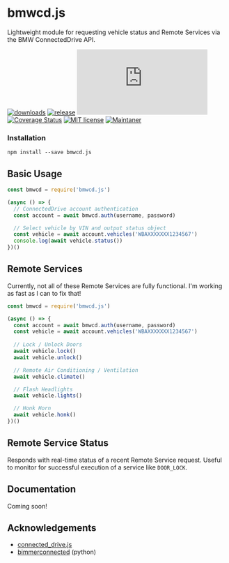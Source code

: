 # bmwcd.js

Lightweight module for requesting vehicle status and Remote Services via the BMW ConnectedDrive API.

[![downloads](https://img.shields.io/github/downloads/bmwcd/bmwcd.js/total.svg)](https://github.com/bmwcd/bmwcd.js/releases/) [![release](https://img.shields.io/github/release/bmwcd/bmwcd.js.svg)](https://github.com/bmwcd/bmwcd.js/releases/) ![Lightweight](https://badge-size.herokuapp.com/bmwcd/bmwcd.js/main/lib/bmwcd.js) [![Coverage Status](https://coveralls.io/repos/github/bmwcd/bmwcd.js/badge.svg?branch=main)](https://coveralls.io/github/bmwcd/bmwcd.js?branch=main) [![MIT license](https://img.shields.io/badge/License-MIT-blue.svg)](https://lbesson.mit-license.org/) [![Maintaner](https://img.shields.io/badge/maintainer-nberlette-blue)](https://github.com/nberlette)


### Installation

```shell
npm install --save bmwcd.js
```

## Basic Usage

```javascript
const bmwcd = require('bmwcd.js')

(async () => {
  // ConnectedDrive account authentication
  const account = await bmwcd.auth(username, password)

  // Select vehicle by VIN and output status object
  const vehicle = await account.vehicles('WBAXXXXXXX1234567')
  console.log(await vehicle.status())
})()
```

## Remote Services

Currently, not all of these Remote Services are fully functional. I'm working as fast as I can to fix that!

```javascript
const bmwcd = require('bmwcd.js')

(async () => {
  const account = await bmwcd.auth(username, password)
  const vehicle = await account.vehicles('WBAXXXXXXX1234567')
  
  // Lock / Unlock Doors
  await vehicle.lock()
  await vehicle.unlock()

  // Remote Air Conditioning / Ventilation
  await vehicle.climate()

  // Flash Headlights
  await vehicle.lights()

  // Honk Horn
  await vehicle.honk()
})()
```

## Remote Service Status

Responds with real-time status of a recent Remote Service request. Useful to monitor for successful execution of a service like `DOOR_LOCK`.

## Documentation

Coming soon!

## Acknowledgements

* [connected_drive.js](https://github.com/1source-ac/connected_drive.js)
* [bimmerconnected](https://github.com/bimmerconnected/bimmer_connected) (python)

